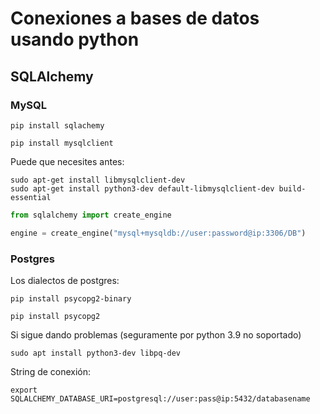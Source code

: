 # Conexiones a bases de datos usando python

## SQLAlchemy
### MySQL

`pip install sqlachemy`

`pip install mysqlclient`

Puede que necesites antes:
```
sudo apt-get install libmysqlclient-dev
sudo apt-get install python3-dev default-libmysqlclient-dev build-essential
```

```python
from sqlalchemy import create_engine

engine = create_engine("mysql+mysqldb://user:password@ip:3306/DB")

```

### Postgres
Los dialectos de postgres:

`pip install psycopg2-binary`

`pip install psycopg2`

Si sigue dando problemas  (seguramente por python 3.9 no soportado)

`
sudo apt install python3-dev libpq-dev
`

String de conexión:

`export SQLALCHEMY_DATABASE_URI=postgresql://user:pass@ip:5432/databasename`


